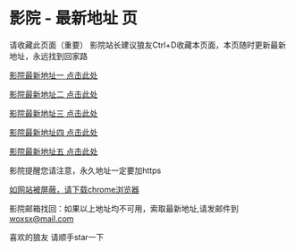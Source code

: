 # 影院 - 最新地址 页

请收藏此页面（重要）
影院站长建议狼友Ctrl+D收藏本页面，本页随时更新最新地址，永远找到回家路

[影院最新地址一 点击此处](https://5kegc.top/) 

[影院最新地址二 点击此处](https://5gudq.top/) 

[影院最新地址三 点击此处](https://5xgau.top/) 

[影院最新地址四 点击此处](https://5gudq.top/) 

[影院最新地址五 点击此处](https://5kegc.top/) 

影院提醒您请注意，永久地址一定要加https

[如网站被屏蔽，请下载chrome浏览器](https://8xe23.com/chrome_93.0.4577.82.apk) 

影院邮箱找回：如果以上地址均不可用，索取最新地址,请发邮件到 woxsx@mail.com

喜欢的狼友 请顺手star一下
